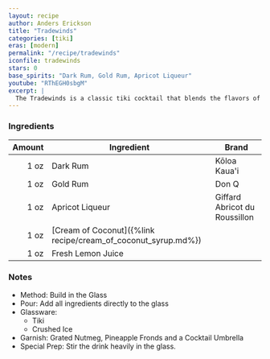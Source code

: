 ```yaml
---
layout: recipe
author: Anders Erickson
title: "Tradewinds"
categories: [tiki]
eras: [modern]
permalink: "/recipe/tradewinds"
iconfile: tradewinds
stars: 0
base_spirits: "Dark Rum, Gold Rum, Apricot Liqueur"
youtube: "RThEGH0sbgM"
excerpt: |
  The Tradewinds is a classic tiki cocktail that blends the flavors of rum, apricot, coconut, and citrus.
---
```


### Ingredients

| Amount | Ingredient                                                    | Brand                         |
| -----: | ------------------------------------------------------------- | ----------------------------- |
|   1 oz | Dark Rum                                                      | Kōloa Kaua'i                  |
|   1 oz | Gold Rum                                                      | Don Q                         |
|   1 oz | Apricot Liqueur                                               | Giffard Abricot du Roussillon |
|   1 oz | [Cream of Coconut]({%link recipe/cream_of_coconut_syrup.md%}) |
|   1 oz | Fresh Lemon Juice                                             |

### Notes

- Method: Build in the Glass
- Pour: Add all ingredients directly to the glass
- Glassware:
  - Tiki
  - Crushed Ice
- Garnish: Grated Nutmeg, Pineapple Fronds and a Cocktail Umbrella
- Special Prep: Stir the drink heavily in the glass.
